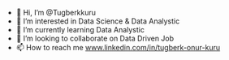 - 👋 Hi, I’m @Tugberkkuru
- 👀 I’m interested in Data Science & Data Analystic
- 🌱 I’m currently learning Data Analystic
- 💞️ I’m looking to collaborate on Data Driven Job
- 📫 How to reach me www.linkedin.com/in/tugberk-onur-kuru



<!---
Tugberkkuru/Tugberkkuru is a ✨ special ✨ repository because its `README.md` (this file) appears on your GitHub profile.
You can click the Preview link to take a look at your changes.
--->
